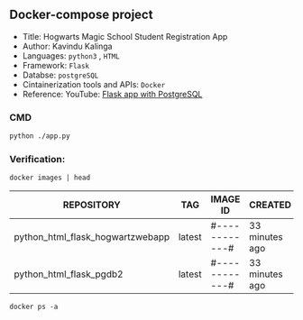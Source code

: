 ## Docker-compose project
- Title: Hogwarts Magic School Student Registration App
- Author: Kavindu Kalinga
- Languages: `python3` , `HTML`
- Framework: `Flask`
- Databse: `postgreSQL`
- Cintainerization tools and APIs: `Docker`
- Reference: YouTube: [Flask app with PostgreSQL](https://www.youtube.com/watch?v=XZ_gAWdGzZk)  


### CMD
```bash
python ./app.py
```
### Verification:
```
docker images | head
```
| REPOSITORY                         | TAG     | IMAGE ID       | CREATED          | SIZE   |
| ---------------------------------- | ------- | -------------- | ---------------- | ------ |
| python_html_flask_hogwartzwebapp   | latest  | #------------# | 33 minutes ago   | 98.2MB |
| python_html_flask_pgdb2            | latest  | #------------# | 33 minutes ago   | 412MB  |

```
docker ps -a
```
